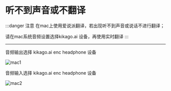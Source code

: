 # 听不到声音或不翻译

:::danger 注意
在mac上使用爱说派翻译，若出现听不到声音或说话不进行翻译；

请在mac系统音频设置选择kikago.ai 设备，再使用实时翻译
:::

---

音频输出选择 kikago.ai enc headphone 设备

<!-- <img src="https://bu.dusays.com/2024/10/28/671f3de4adb74.png" alt="mac1" width="500"/> -->

![mac1](https://bu.dusays.com/2024/10/28/671f3de4adb74.png)

音频输入选择 kikago.ai enc headphone 设备

<!-- <img src="https://bu.dusays.com/2024/10/28/671f3de4adb8f.png" alt="mac2" width="500"/> -->

![mac2](https://bu.dusays.com/2024/10/28/671f3de4adb8f.png)
